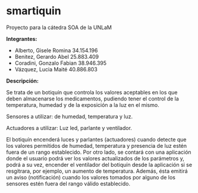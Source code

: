 # smartiquin
Proyecto para la cátedra SOA de la UNLaM

**Integrantes:**

* Alberto, Gisele Romina		34.154.196
* Benitez, Gerardo Abel		25.883.409
* Coradini, Gonzalo Fabian		38.946.395
* Vázquez, Lucia Maité		40.886.803

**Descripción:**

Se trata de un botiquín que controla los valores aceptables en los que deben almacenarse los medicamentos, pudiendo tener el control de la temperatura, humedad y de la exposición a la luz en el mismo.

Sensores a utilizar: de humedad, temperatura y luz.

Actuadores a utilizar: Luz led, parlante y ventilador.

El botiquín encenderá luces y parlantes (actuadores) cuando detecte que los valores permitidos de humedad, temperatura y presencia de luz estén fuera de un rango establecido. Por otro lado, se contará con una aplicación donde el usuario podrá ver los valores actualizados de los parámetros y, podrá a su vez, encender el ventilador del botiquín desde la aplicación si se resgitrara, por ejemplo, un aumento de temperatura. Además, ésta emitirá un aviso (notificación) cuando los valores tomados por alguno de los sensores estén fuera del rango válido establecido.
